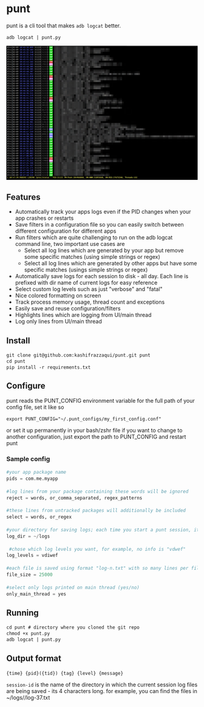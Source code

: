 # punt
punt is a cli tool that makes `adb logcat` better.

```
adb logcat | punt.py
```

![Screenshot](https://github.com/kashifrazzaqui/punt/blob/main/punt_screenshot.png)

## Features
* Automatically track your apps logs even if the PID changes when your app crashes or restarts
* Save filters in a configuration file so you can easily switch between different configuration for different apps
* Run filters which are quite challenging to run on the adb logcat command line, two important use cases are
    * Select all log lines which are generated by your app but remove some specific matches (using simple strings or regex)
    * Select all log lines which are generated by other apps but have some specific matches (usings simple strings or regex)
* Automatically save logs for each session to disk - all day. Each line is prefixed with dir name of current logs for easy reference
* Select custom log levels such as just "verbose" and "fatal"
* Nice colored formatting on screen
* Track process memory usage, thread count and exceptions
* Easily save and reuse configuration/filters
* Highlights lines which are logging from UI/main thread
* Log only lines from UI/main thread


## Install

```
git clone git@github.com:kashifrazzaqui/punt.git punt
cd punt
pip install -r requirements.txt
```

## Configure
punt reads the PUNT_CONFIG environment variable for the full path of your config file, set it like so
```
export PUNT_CONFIG="~/.punt_configs/my_first_config.conf"
```
or set it up permanently in your bash/zshr file
if you want to change to another configuration, just export the path to PUNT_CONFIG and restart punt

### Sample config
```python
#your app package name
pids = com.me.myapp

#log lines from your package containing these words will be ignored
reject = words, or_comma_separated, regex_patterns

#these lines from untracked packages will additionally be included
select = words, or_regex

#your directory for saving logs; each time you start a punt session, it creates a new sub directory to save files under this
log_dir = ~/logs

 #chose which log levels you want, for example, no info is "vdwef"
log_levels = vdiwef

#each file is saved using format "log-n.txt" with so many lines per file
file_size = 25000

#select only logs printed on main thread (yes/no)
only_main_thread = yes
```

## Running
```
cd punt # directory where you cloned the git repo
chmod +x punt.py
adb logcat | punt.py
```

## Output format
`{time} {pid}({tid}) {tag} {level} {message}`

`session-id` is the name of the directory in which the current session log files are being saved - its 4 characters long.
for example, you can find the files in ~/logs/<session-id>/log-37.txt
